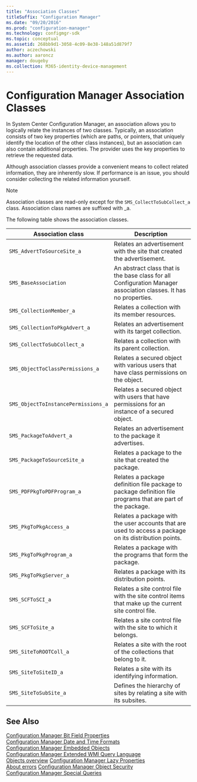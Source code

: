 ```yaml
---
title: "Association Classes"
titleSuffix: "Configuration Manager"
ms.date: "09/20/2016"
ms.prod: "configuration-manager"
ms.technology: configmgr-sdk
ms.topic: conceptual
ms.assetid: 268bb9d1-3058-4c09-8e38-148a51d879f7
author: aczechowski
ms.author: aaroncz
manager: dougeby
ms.collection: M365-identity-device-management
---
```

# Configuration Manager Association Classes
In System Center Configuration Manager, an association allows you to logically relate the instances of two classes. Typically, an association consists of two key properties (which are paths, or pointers, that uniquely identify the location of the other class instances), but an association can also contain additional properties. The provider uses the key properties to retrieve the requested data.  

 Although association classes provide a convenient means to collect related information, they are inherently slow. If performance is an issue, you should consider collecting the related information yourself.  

> [!NOTE]
>  Association classes are read-only except for the `SMS_CollectToSubCollect_a` class. Association class names are suffixed with _a.  

 The following table shows the association classes.  

|Association class|Description|  
|-----------------------|-----------------|  
|`SMS_AdvertToSourceSite_a`|Relates an advertisement with the site that created the advertisement.|  
|`SMS_BaseAssociation`|An abstract class that is the base class for all Configuration Manager association classes. It has no properties.|  
|`SMS_CollectionMember_a`|Relates a collection with its member resources.|  
|`SMS_CollectionToPkgAdvert_a`|Relates an advertisement with its target collection.|  
|`SMS_CollectToSubCollect_a`|Relates a collection with its parent collection.|  
|`SMS_ObjectToClassPermissions_a`|Relates a secured object with various users that have class permissions on the object.|  
|`SMS_ObjectToInstancePermissions_a`|Relates a secured object with users that have permissions for an instance of a secured object.|  
|`SMS_PackageToAdvert_a`|Relates an advertisement to the package it advertises.|  
|`SMS_PackageToSourceSite_a`|Relates a package to the site that created the package.|  
|`SMS_PDFPkgToPDFProgram_a`|Relates a package definition file package to package definition file programs that are part of the package.|  
|`SMS_PkgToPkgAccess_a`|Relates a package with the user accounts that are used to access a package on its distribution points.|  
|`SMS_PkgToPkgProgram_a`|Relates a package with the programs that form the package.|  
|`SMS_PkgToPkgServer_a`|Relates a package with its distribution points.|  
|`SMS_SCFToSCI_a`|Relates a site control file with the site control items that make up the current site control file.|  
|`SMS_SCFToSite_a`|Relates a site control file with the site to which it belongs.|  
|`SMS_SiteToROOTColl_a`|Relates a site with the root of the collections that belong to it.|  
|`SMS_SiteToSiteID_a`|Relates a site with its identifying information.|  
|`SMS_SiteToSubSite_a`|Defines the hierarchy of sites by relating a site with its subsites.|  

## See Also  
 [Configuration Manager Bit Field Properties](../../../develop/core/understand/configuration-manager-bit-field-properties.md)   
 [Configuration Manager Date and Time Formats](../../../develop/core/understand/date-and-time-formats.md)   
 [Configuration Manager Embedded Objects](../../../develop/core/understand/embedded-objects.md)   
 [Configuration Manager Extended WMI Query Language](../../../develop/core/understand/extended-wmi-query-language.md)   
 [Objects overview](/sccm/develop/core/understand/configuration-manager-objects-overview)
 [Configuration Manager Lazy Properties](../../../develop/core/understand/configuration-manager-lazy-properties.md)   
 [About errors](/sccm/develop/core/understand/about-configuration-manager-errors)
 [Configuration Manager Object Security](../../../develop/core/understand/configuration-manager-object-security.md)   
 [Configuration Manager Special Queries](../../../develop/core/understand/special-queries.md)
